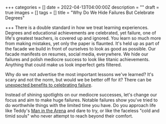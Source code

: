 +++
categories = []
date = 2022-04-13T04:00:00Z
description = ""
draft = true
images = []
tags = []
title = "Why Do We Hide Failures But Celebrate Degrees"

+++
There is a double standard in how we treat learning experiences. Degrees and educational achievements are celebrated, yet failure, one of life's greatest teachers, is covered up and ignored. You learn so much more from making mistakes, yet only the paper is flaunted. It's held up as part of the facade we build in front of ourselves to look as good as possible. Our facade manifests on resumes, social media, everywhere. We hide our failures and polish mediocre success to look like titanic achievements. Anything that could make us look imperfect gets filtered.

Why do we not advertise the most important lessons we've learned? It's scary and not the norm, but would we be better off for it? There can be [unexpected benefits to celebrating failure](https://www.ted.com/talks/astro_teller_the_unexpected_benefit_of_celebrating_failure).

Instead of shining spotlights on our mediocre successes, let's change our focus and aim to make huge failures. Notable failures show you've tried to do worthwhile things with the limited time you have. Do you approach life like Teddy's [Man in the Arena](https://www.mentalfloss.com/article/63389/roosevelts-man-arena) and dare to try, or like the faceless "cold and timid souls" who never attempt to reach beyond their comfort.